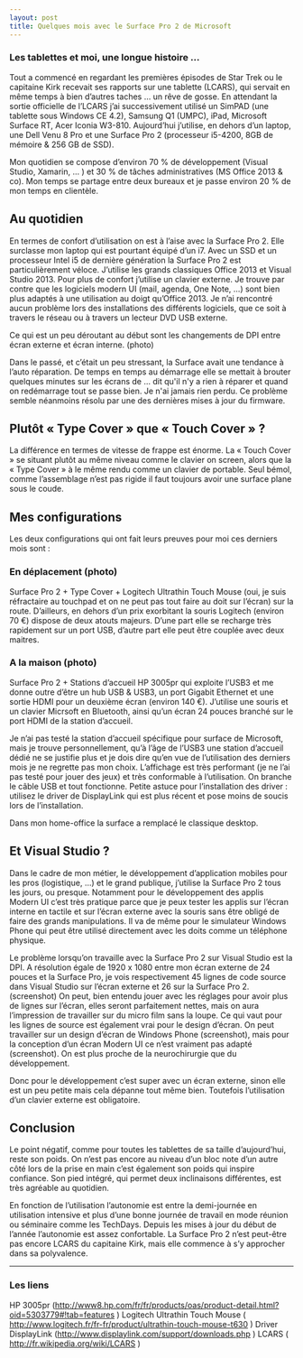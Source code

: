 ```yaml
---
layout: post
title: Quelques mois avec le Surface Pro 2 de Microsoft
---
```

### Les tablettes et moi, une longue histoire … 

Tout a commencé en regardant les premières épisodes de Star Trek ou le capitaine Kirk recevait ses rapports sur une tablette (LCARS), qui servait en même temps à bien d’autres taches … un rêve de gosse. En attendant la sortie officielle de l’LCARS j’ai successivement utilisé  un SimPAD (une tablette sous Windows CE 4.2), Samsung Q1 (UMPC), iPad, Microsoft Surface RT, Acer Iconia W3-810. Aujourd’hui j’utilise, en dehors d’un laptop, une Dell Venu 8 Pro et une Surface Pro 2 (processeur i5-4200, 8GB de mémoire & 256 GB de SSD).

Mon quotidien se compose d’environ 70 % de développement (Visual Studio, Xamarin, … ) et 30 % de tâches administratives (MS Office 2013 & co). Mon temps se partage entre deux bureaux et je passe environ 20 % de mon temps en clientèle.

## Au quotidien
En termes de confort d’utilisation on est à l’aise avec la Surface Pro 2. Elle surclasse mon laptop qui est pourtant équipé d’un i7. Avec un SSD et un processeur Intel i5 de dernière génération la Surface Pro 2 est particulièrement véloce. J’utilise les grands classiques Office 2013 et Visual Studio 2013. Pour plus de confort j’utilise un clavier externe. Je trouve par contre que les logiciels modern UI (mail, agenda, One Note, …) sont bien plus adaptés à une utilisation au doigt qu’Office 2013. Je n’ai rencontré aucun problème lors des installations des différents logiciels, que ce soit à travers le réseau ou à travers un lecteur DVD USB externe.
 
Ce qui est un peu déroutant au début sont les changements de DPI entre écran externe et écran interne. (photo)
 
Dans le passé, et c’était un peu stressant, la Surface avait une tendance à l’auto réparation. De temps en temps au démarrage elle se mettait à brouter quelques minutes sur les écrans de … dit qu'il n'y a rien à réparer et quand on redémarrage tout se passe bien. Je n'ai jamais rien perdu. Ce problème semble néanmoins résolu par une des dernières mises à jour du firmware.

## Plutôt « Type Cover » que « Touch Cover » ? 
La différence en termes de vitesse de frappe est énorme. La « Touch Cover » se situant plutôt au même niveau comme le clavier on screen, alors que la « Type Cover »  à le même rendu comme un clavier de portable. Seul bémol, comme l’assemblage n’est pas rigide il faut toujours avoir une surface plane sous le coude.

## Mes configurations
Les deux configurations qui ont fait leurs preuves pour moi ces derniers mois sont :

### En déplacement (photo)
Surface Pro 2 + Type Cover + Logitech Ultrathin Touch Mouse (oui, je suis réfractaire au touchpad et on ne peut pas tout faire au doit sur l’écran) sur la route. D’ailleurs, en dehors d’un prix exorbitant la souris Logitech (environ 70 €) dispose de deux atouts majeurs. D’une part elle se recharge très rapidement sur un port USB, d’autre part elle peut être couplée avec deux maitres.

### A la maison  (photo)
Surface Pro 2 + Stations d’accueil HP 3005pr qui exploite l’USB3 et me donne outre d’être un hub USB & USB3, un port Gigabit Ethernet et une sortie HDMI pour un deuxième écran (environ 140 €). J’utilise une souris et un clavier Micrsoft en Bluetooth, ainsi qu’un écran 24 pouces branché sur le port HDMI de la station d’accueil. 

Je n’ai pas testé la station d’accueil spécifique pour surface de Microsoft, mais je trouve personnellement, qu’à l’âge de l’USB3 une station d’accueil dédié ne se justifie plus et je dois dire qu’en vue de l’utilisation des derniers mois je ne regrette pas mon choix. L’affichage est très performant (je ne l’ai pas testé pour jouer des jeux) et très conformable à l’utilisation. On branche le câble USB et tout fonctionne. Petite astuce pour l’installation des driver : utilisez le driver de DisplayLink qui est plus récent et pose moins de soucis lors de l’installation.

Dans mon home-office la surface a remplacé le classique desktop.

## Et Visual Studio ? 
Dans le cadre de mon métier, le développement d’application mobiles pour les pros (logistique, …) et le grand publique, j’utilise la Surface Pro 2 tous les jours, ou presque. Notamment pour le développement des applis Modern UI c’est très pratique parce que je peux tester les applis sur l’écran interne en tactile et sur l’écran externe avec la souris sans être obligé de faire des grands manipulations. Il va de même pour le simulateur Windows Phone qui peut être utilisé directement avec les doits comme un téléphone physique.

Le problème lorsqu’on travaille avec la Surface Pro 2 sur Visual Studio est la DPI. A résolution égale de 1920 x 1080 entre mon écran externe de 24 pouces et la Surface Pro, je vois respectivement 45 lignes de code source dans Visual Studio sur l’écran externe et 26 sur la Surface Pro 2. (screenshot) On peut, bien entendu jouer avec les réglages pour avoir plus de lignes sur l’écran, elles seront parfaitement nettes, mais on aura l’impression de travailler sur du micro film sans la loupe. Ce qui vaut pour les lignes de source est également vrai pour le design d’écran. On peut travailler sur un design d’écran de Windows Phone (screenshot), mais pour la conception d’un écran Modern UI ce n’est vraiment pas adapté (screenshot). On est plus proche de la neurochirurgie que du développement.

Donc pour le développement c’est super avec un écran externe, sinon elle est un peu petite mais cela dépanne tout même bien. Toutefois l’utilisation d’un clavier externe est obligatoire.

## Conclusion
Le point négatif, comme pour toutes les tablettes de sa taille d’aujourd’hui, reste son poids. On n’est pas encore au niveau d’un bloc note d’un autre côté lors de la prise en main c’est également son poids qui inspire confiance. Son pied intégré, qui permet deux inclinaisons différentes, est très agréable au quotidien.

En fonction de l’utilisation l’autonomie est entre la demi-journée en utilisation intensive et plus d’une bonne journée de travail en mode réunion ou séminaire comme les TechDays. Depuis les mises à jour du début de l’année l’autonomie est assez confortable.
La Surface Pro 2 n’est peut-être pas encore LCARS du capitaine Kirk, mais elle commence à s’y approcher dans sa polyvalence. 


---
### Les liens 
HP 3005pr (http://www8.hp.com/fr/fr/products/oas/product-detail.html?oid=5303779#!tab=features )
Logitech Ultrathin Touch Mouse ( http://www.logitech.fr/fr-fr/product/ultrathin-touch-mouse-t630 )
Driver DisplayLink (http://www.displaylink.com/support/downloads.php )
LCARS ( http://fr.wikipedia.org/wiki/LCARS ) 
